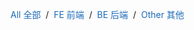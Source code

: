 <style>
  .content-tabs {
    margin-top: -10px;
    margin-bottom: 30px !important;
  }
  .content-tabs .current {
    border-color: #1e6bb8;
  }
  .content-tabs span {
    cursor: pointer;
    transition: all .2s;
    color: #1e6bb8;
    border-bottom: 2px solid transparent;
  }
</style>

<p class="content-tabs">
  <span id="allHandler">All 全部</span>
  &nbsp;/&nbsp;
  <span id="feHandler">FE 前端</span>
  &nbsp;/&nbsp;
  <span id="beHandler">BE 后端</span>
  &nbsp;/&nbsp;
  <span id="otherHandler">Other 其他</span>
</p>

<ul id="allContent" style="display:none">
  {% assign sorted = (site.pages | sort: 'date') | reverse %}
  {% for post in sorted %}
    {% if post.path contains 'notes' and post.title %}
    <li>
      <p>{{post.date | date: "%Y-%m-%d %H:%M"}} - <a href="{{ post.url }}">{{ post.title }}</a></p>
    </li>
    {% endif %}
  {% endfor %}
</ul>

<ul id="feContent" style="display:none">
  {% assign sorted = (site.pages | sort: 'date') | reverse %}
  {% for post in sorted %}
    {% if post.path contains 'notes/fe' and post.title %}
    <li>
      <p>{{post.date | date: "%Y-%m-%d %H:%M"}} - <a href="{{ post.url }}">{{ post.title }}</a></p>
    </li>
    {% endif %}
  {% endfor %}
</ul>
<ul id="beContent" style="display:none">
  {% assign sorted = (site.pages | sort: 'date') | reverse %}
  {% for post in sorted %}
    {% if post.path contains 'notes/be' and post.title %}
    <li>
      <p>{{post.date | date: "%Y-%m-%d %H:%M"}} - <a href="{{ post.url }}">{{ post.title }}</a></p>
    </li>
    {% endif %}
  {% endfor %}
</ul>
<ul id="otherContent" style="display:none">
  {% assign sorted = (site.pages | sort: 'date') | reverse %}
  {% for post in sorted %}
    {% if post.path contains 'notes/other' and post.title %}
    <li>
      <p>{{post.date | date: "%Y-%m-%d %H:%M"}} - <a href="{{ post.url }}">{{ post.title }}</a></p>
    </li>
    {% endif %}
  {% endfor %}
</ul>

<script>
(function() {
  window.onload = function () {
    var $handler = {
      all: document.getElementById('allHandler'),
      fe: document.getElementById('feHandler'),
      be: document.getElementById('beHandler'),
      other: document.getElementById('otherHandler')
    }
    var $content = {
      all: document.getElementById('allContent'),
      fe: document.getElementById('feContent'),
      be: document.getElementById('beContent'),
      other: document.getElementById('otherContent')
    }
    var sections = ['all', 'fe', 'be', 'other'];

    function swithSection (name) {
      location.hash = name;
      var contents = sections.filter(function (item) {
        return !item.includes(name);
      });
      contents.forEach(function(item) {
        $handler[item].className = '';
        $content[item].style.display = 'none';
      })
      $handler[name].className = 'current';
      $content[name].style.display = 'block';
    };

    var hashSection = location.hash.replace('#', '');
    if (!sections.includes(hashSection)) {
      hashSection = 'all';
    }
    swithSection(hashSection);

    $handler.all.addEventListener('click', function () {
      swithSection('all')
    })
    $handler.fe.addEventListener('click', function () {
      swithSection('fe')
    })
    $handler.be.addEventListener('click', function () {
      swithSection('be')
    })
    $handler.other.addEventListener('click', function () {
      swithSection('other')
    })
  };
})();
</script>
